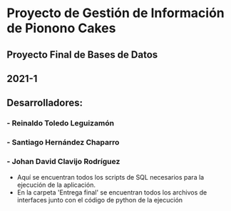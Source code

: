 # Proyecto de Gestión de Información de Pionono Cakes

## Proyecto Final de Bases de Datos
## 2021-1
## Desarrolladores:
### - Reinaldo Toledo Leguizamón
### - Santiago Hernández Chaparro
### - Johan David Clavijo Rodríguez

- Aquí se encuentran todos los scripts de SQL necesarios para la ejecución de la aplicación.
- En la carpeta 'Entrega final' se encuentran todos los archivos de interfaces junto con el código de python de la ejecución
